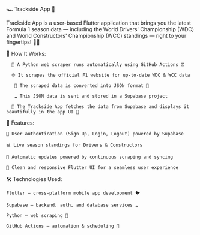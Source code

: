 🏎️ Trackside App 🏁

Trackside App is a user-based Flutter application that brings you the latest Formula 1 season data — including the World Drivers' Championship (WDC) and World Constructors' Championship (WCC) standings — right to your fingertips! 📱✨

🚀 How It Works:

      🐍 A Python web scraper runs automatically using GitHub Actions ⏰

      🌐 It scrapes the official F1 website for up-to-date WDC & WCC data

       🔄 The scraped data is converted into JSON format 📄

       ☁️ This JSON data is sent and stored in a Supabase project

      📲 The Trackside App fetches the data from Supabase and displays it beautifully in the app UI 🎨

🎯 Features:

    👤 User authentication (Sign Up, Login, Logout) powered by Supabase

    📊 Live season standings for Drivers & Constructors

    🔄 Automatic updates powered by continuous scraping and syncing

    🎨 Clean and responsive Flutter UI for a seamless user experience

🛠️ Technologies Used:

    Flutter — cross-platform mobile app development 🐦

    Supabase — backend, auth, and database services ☁️

    Python — web scraping 🐍

    GitHub Actions — automation & scheduling 🤖
